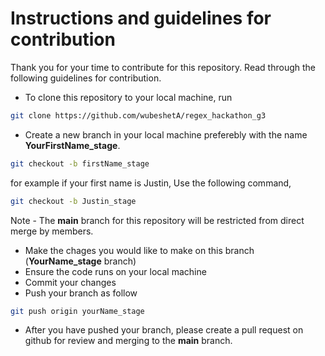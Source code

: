 # Instructions and guidelines for contribution

Thank you for your time to contribute for this repository. Read through the following guidelines for contribution.

- To clone this repository to your local machine, run

```bash
git clone https://github.com/wubeshetA/regex_hackathon_g3
```
- Create a new branch in your local machine preferebly with the name **YourFirstName_stage**.

```bash
git checkout -b firstName_stage
```
for example if your first name is Justin, Use the following command,
```bash
git checkout -b Justin_stage
```

Note - The **main** branch for this repository will be restricted from direct merge by members.

- Make the chages you would like to make on this branch (**YourName_stage** branch)
- Ensure the code runs on your local machine
- Commit your changes
- Push your branch as follow
```bash
git push origin yourName_stage
```
- After you have pushed your branch, please create a pull request on github for review and merging to the **main** branch.